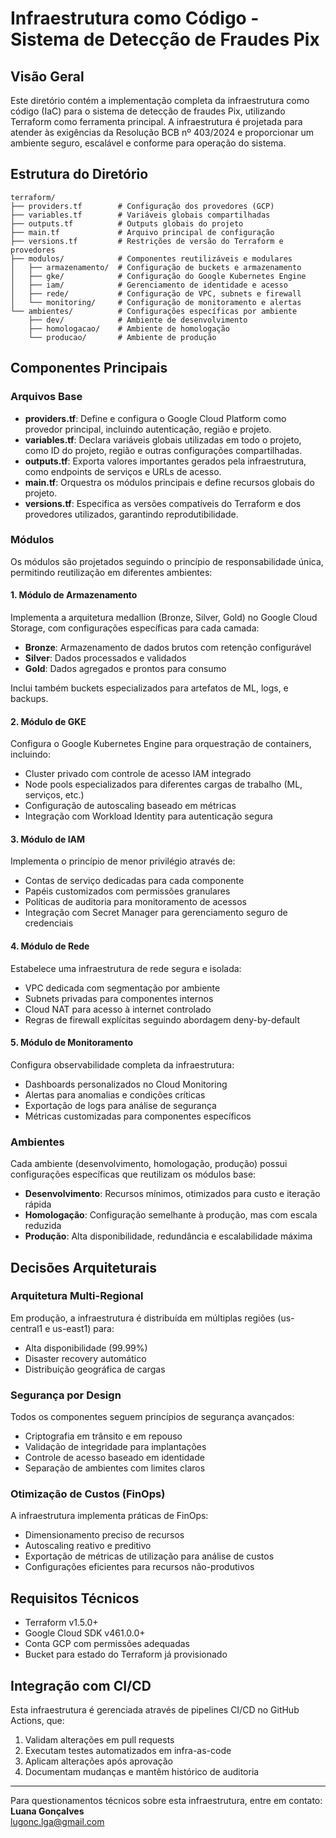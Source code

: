 # Infraestrutura como Código - Sistema de Detecção de Fraudes Pix

## Visão Geral

Este diretório contém a implementação completa da infraestrutura como código (IaC) para o sistema de detecção de fraudes Pix, utilizando Terraform como ferramenta principal. A infraestrutura é projetada para atender às exigências da Resolução BCB nº 403/2024 e proporcionar um ambiente seguro, escalável e conforme para operação do sistema.

## Estrutura do Diretório

```
terraform/
├── providers.tf        # Configuração dos provedores (GCP)
├── variables.tf        # Variáveis globais compartilhadas
├── outputs.tf          # Outputs globais do projeto
├── main.tf             # Arquivo principal de configuração
├── versions.tf         # Restrições de versão do Terraform e provedores
├── modulos/            # Componentes reutilizáveis e modulares
│   ├── armazenamento/  # Configuração de buckets e armazenamento
│   ├── gke/            # Configuração do Google Kubernetes Engine
│   ├── iam/            # Gerenciamento de identidade e acesso
│   ├── rede/           # Configuração de VPC, subnets e firewall
│   └── monitoring/     # Configuração de monitoramento e alertas
└── ambientes/          # Configurações específicas por ambiente
    ├── dev/            # Ambiente de desenvolvimento
    ├── homologacao/    # Ambiente de homologação
    └── producao/       # Ambiente de produção
```

## Componentes Principais

### Arquivos Base

- **providers.tf**: Define e configura o Google Cloud Platform como provedor principal, incluindo autenticação, região e projeto.
- **variables.tf**: Declara variáveis globais utilizadas em todo o projeto, como ID do projeto, região e outras configurações compartilhadas.
- **outputs.tf**: Exporta valores importantes gerados pela infraestrutura, como endpoints de serviços e URLs de acesso.
- **main.tf**: Orquestra os módulos principais e define recursos globais do projeto.
- **versions.tf**: Especifica as versões compatíveis do Terraform e dos provedores utilizados, garantindo reprodutibilidade.

### Módulos

Os módulos são projetados seguindo o princípio de responsabilidade única, permitindo reutilização em diferentes ambientes:

#### 1. Módulo de Armazenamento

Implementa a arquitetura medallion (Bronze, Silver, Gold) no Google Cloud Storage, com configurações específicas para cada camada:

- **Bronze**: Armazenamento de dados brutos com retenção configurável
- **Silver**: Dados processados e validados
- **Gold**: Dados agregados e prontos para consumo

Inclui também buckets especializados para artefatos de ML, logs, e backups.

#### 2. Módulo de GKE

Configura o Google Kubernetes Engine para orquestração de containers, incluindo:

- Cluster privado com controle de acesso IAM integrado
- Node pools especializados para diferentes cargas de trabalho (ML, serviços, etc.)
- Configuração de autoscaling baseado em métricas
- Integração com Workload Identity para autenticação segura

#### 3. Módulo de IAM

Implementa o princípio de menor privilégio através de:

- Contas de serviço dedicadas para cada componente
- Papéis customizados com permissões granulares
- Políticas de auditoria para monitoramento de acessos
- Integração com Secret Manager para gerenciamento seguro de credenciais

#### 4. Módulo de Rede

Estabelece uma infraestrutura de rede segura e isolada:

- VPC dedicada com segmentação por ambiente
- Subnets privadas para componentes internos
- Cloud NAT para acesso à internet controlado
- Regras de firewall explícitas seguindo abordagem deny-by-default

#### 5. Módulo de Monitoramento

Configura observabilidade completa da infraestrutura:

- Dashboards personalizados no Cloud Monitoring
- Alertas para anomalias e condições críticas
- Exportação de logs para análise de segurança
- Métricas customizadas para componentes específicos

### Ambientes

Cada ambiente (desenvolvimento, homologação, produção) possui configurações específicas que reutilizam os módulos base:

- **Desenvolvimento**: Recursos mínimos, otimizados para custo e iteração rápida
- **Homologação**: Configuração semelhante à produção, mas com escala reduzida
- **Produção**: Alta disponibilidade, redundância e escalabilidade máxima

## Decisões Arquiteturais

### Arquitetura Multi-Regional

Em produção, a infraestrutura é distribuída em múltiplas regiões (us-central1 e us-east1) para:

- Alta disponibilidade (99.99%)
- Disaster recovery automático
- Distribuição geográfica de cargas

### Segurança por Design

Todos os componentes seguem princípios de segurança avançados:

- Criptografia em trânsito e em repouso
- Validação de integridade para implantações
- Controle de acesso baseado em identidade
- Separação de ambientes com limites claros

### Otimização de Custos (FinOps)

A infraestrutura implementa práticas de FinOps:

- Dimensionamento preciso de recursos
- Autoscaling reativo e preditivo
- Exportação de métricas de utilização para análise de custos
- Configurações eficientes para recursos não-produtivos

## Requisitos Técnicos

- Terraform v1.5.0+
- Google Cloud SDK v461.0.0+
- Conta GCP com permissões adequadas
- Bucket para estado do Terraform já provisionado

## Integração com CI/CD

Esta infraestrutura é gerenciada através de pipelines CI/CD no GitHub Actions, que:

1. Validam alterações em pull requests
2. Executam testes automatizados em infra-as-code
3. Aplicam alterações após aprovação
4. Documentam mudanças e mantêm histórico de auditoria

---

Para questionamentos técnicos sobre esta infraestrutura, entre em contato:  
**Luana Gonçalves**  
lugonc.lga@gmail.com